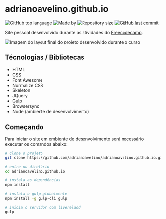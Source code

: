 # adrianoavelino.github.io

<p>
    <img alt="GitHub top language" src="https://img.shields.io/github/languages/top/adrianoavelino/adrianoavelino.github.io">
    <a href="https://github.com/my-study-area">
        <img alt="Made by" src="https://img.shields.io/badge/made%20by-adriano%20avelino-gree">
    </a>
    <img alt="Repository size" src="https://img.shields.io/github/repo-size/adrianoavelino/adrianoavelino.github.io">
    <a href="https://github.com/EliasGcf/readme-template/commits/master">
    <img alt="GitHub last commit" src="https://img.shields.io/github/last-commit/adrianoavelino/adrianoavelino.github.io">
    </a>
</p>

Site pessoal desenvolvido durante as atividades do [Freecodecamp](https://www.freecodecamp.org/).

<image src="img/mypage.png" alt="Imagem do layout final do projeto desenvolvido durante o curso">

## Técnologias / Bibliotecas
- HTML
- CSS
- Font Awesome
- Normalize CSS
- Skeleton
- JQuery
- Gulp
- Browsersync
- Node (ambiente de desenvolvimento)

## Começando
Para iniciar o site em embiente de desenvolvimento será necessário executar os comandos abaixo:

```bash
# clone o projeto
git clone https://github.com/adrianoavelino/adrianoavelino.github.io.git

# entre no diretório
cd adrianoavelino.github.io

# instala as dependências
npm install

# instala o gulp globalmente
npm install -g gulp-cli gulp

# inicia o servidor com liverelaod
gulp
```
